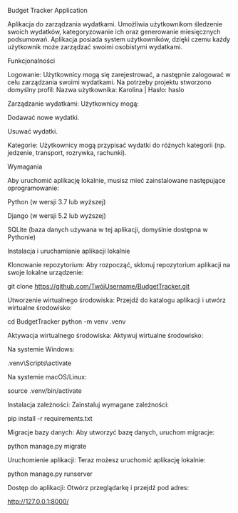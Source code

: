 Budget Tracker Application

Aplikacja do zarządzania wydatkami. Umożliwia użytkownikom śledzenie swoich wydatków, kategoryzowanie ich oraz generowanie miesięcznych podsumowań. Aplikacja posiada system użytkowników, dzięki czemu każdy użytkownik może zarządzać swoimi osobistymi wydatkami.

Funkcjonalności

Logowanie: Użytkownicy mogą się zarejestrować, a następnie zalogować w celu zarządzania swoimi wydatkami. Na potrzeby projektu stworzono domyślny profil:
Nazwa użytkownika: Karolina | Hasło: haslo

Zarządzanie wydatkami: Użytkownicy mogą:

Dodawać nowe wydatki.

Usuwać wydatki.

Kategorie: Użytkownicy mogą przypisać wydatki do różnych kategorii (np. jedzenie, transport, rozrywka, rachunki).

Wymagania

Aby uruchomić aplikację lokalnie, musisz mieć zainstalowane następujące oprogramowanie:

Python (w wersji 3.7 lub wyższej)

Django (w wersji 5.2 lub wyższej)

SQLite (baza danych używana w tej aplikacji, domyślnie dostępna w Pythonie)

Instalacja i uruchamianie aplikacji lokalnie

Klonowanie repozytorium: Aby rozpocząć, sklonuj repozytorium aplikacji na swoje lokalne urządzenie:

git clone https://github.com/TwójUsername/BudgetTracker.git


Utworzenie wirtualnego środowiska: Przejdź do katalogu aplikacji i utwórz wirtualne środowisko:

cd BudgetTracker
python -m venv .venv


Aktywacja wirtualnego środowiska: Aktywuj wirtualne środowisko:

Na systemie Windows:

.venv\Scripts\activate


Na systemie macOS/Linux:

source .venv/bin/activate


Instalacja zależności: Zainstaluj wymagane zależności:

pip install -r requirements.txt


Migracje bazy danych: Aby utworzyć bazę danych, uruchom migracje:

python manage.py migrate


Uruchomienie aplikacji: Teraz możesz uruchomić aplikację lokalnie:

python manage.py runserver


Dostęp do aplikacji: Otwórz przeglądarkę i przejdź pod adres:

http://127.0.0.1:8000/
